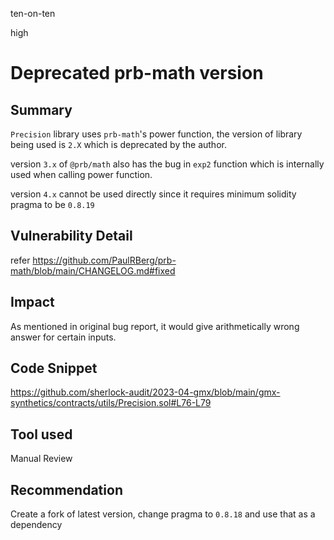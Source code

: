 ten-on-ten

high

# Deprecated prb-math version

## Summary

`Precision` library uses `prb-math`'s power function, the version of library being used is `2.X` which is deprecated by the author.

version `3.x` of `@prb/math` also has the bug in `exp2` function which is internally used when calling power function.

version `4.x` cannot be used directly since it requires minimum solidity pragma to be `0.8.19`

## Vulnerability Detail

refer https://github.com/PaulRBerg/prb-math/blob/main/CHANGELOG.md#fixed

## Impact

As mentioned in original bug report, it would give arithmetically wrong answer for certain inputs.

## Code Snippet

https://github.com/sherlock-audit/2023-04-gmx/blob/main/gmx-synthetics/contracts/utils/Precision.sol#L76-L79

## Tool used

Manual Review

## Recommendation

Create a fork of latest version, change pragma to `0.8.18` and use that as a dependency